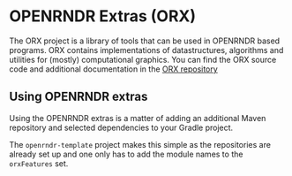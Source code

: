  
 # OPENRNDR Extras (ORX) 
 
 The ORX project is a library of tools that can be used in OPENRNDR based programs. ORX contains implementations of
datastructures, algorithms and utilities for (mostly) computational graphics. You can find the ORX source code and
additional documentation in the [ORX repository](https://github.com/openrndr/orx) 
 
 ## Using OPENRNDR extras 
 
 Using the OPENRNDR extras is a matter of adding an additional Maven repository and selected dependencies to your
Gradle project. 
 
 The `openrndr-template` project makes this simple as the repositories are already set up and one only has to add 
the module names to the `orxFeatures` set.     
